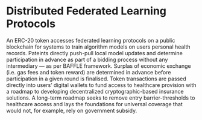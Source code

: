 # Distributed Federated Learning Protocols
An ERC-20 token accesses federated learning protocols on a public blockchain for systems to train algorithm models on users personal health records. Pateints directly push-pull local model updates and determine participation in advance as part of a bidding process without any intermediary — as per BAFFLE framework. Surplas of economic exchange (i.e. gas fees and token reward) are determined in advance before participation in a given round is finalised. Token transactions are passed directly into users’ digital wallets to fund access to healthcare provision with a roadmap to developing decentralized cryptographic-based insurance solutions. A long-term roadmap seeks to remove entry barrier-thresholds to healthcare access and lays the foundations for universal coverage that would not, for example, rely on government subsidy.
